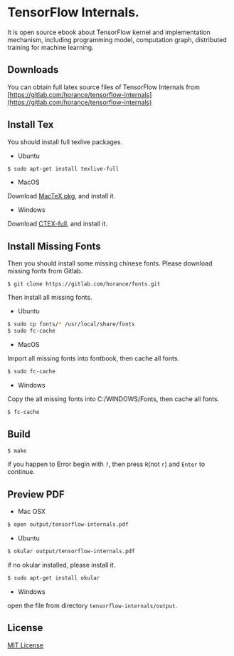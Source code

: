 # TensorFlow Internals.

It is open source ebook about TensorFlow kernel and implementation mechanism, including programming model, computation graph, distributed training for machine learning.

## Downloads

You can obtain full latex source files of TensorFlow Internals from [https://gitlab.com/horance/tensorflow-internals](https://gitlab.com/horance/tensorflow-internals)

## Install Tex

You should install full texlive packages.

- Ubuntu     

```bash
$ sudo apt-get install texlive-full
```

- MacOS

Download [MacTeX.pkg](http://tug.org/mactex/), and install it.

- Windows
      
Download [CTEX-full](http://www.ctex.org/CTeXDownload), and install it.

## Install Missing Fonts

Then you should install some missing chinese fonts. Please download missing fonts from Gitlab.

```
$ git clone https://gitlab.com/horance/fonts.git
```

Then install all missing fonts.

- Ubuntu

```bash
$ sudo cp fonts/* /usr/local/share/fonts
$ sudo fc-cache
```

- MacOS 
    
Import all missing fonts into fontbook, then cache all fonts.

```bash
$ sudo fc-cache
```

- Windows
 
Copy the all missing fonts into C:/WINDOWS/Fonts, then cache all fonts.

```bash
$ fc-cache
```

## Build

```bash
$ make
```

if you happen to Error begin with `?`, then press `R`(not `r`) and `Enter` to continue.

## Preview PDF

- Mac OSX

```bash
$ open output/tensorflow-internals.pdf
```

- Ubuntu

```bash
$ okular output/tensorflow-internals.pdf
```

if no okular installed, please install it.

```bash
$ sudo apt-get install okular
```

- Windows

open the file from directory `tensorflow-internals/output`.

## License

[MIT License](http://opensource.org/licenses/mit-license.html) 

